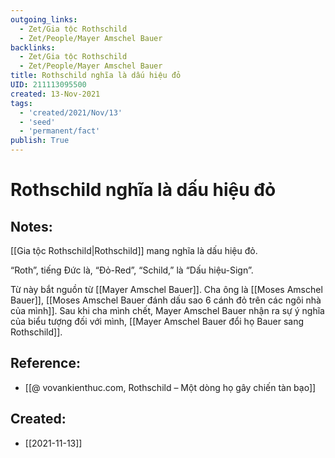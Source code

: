```yaml
---
outgoing_links:
  - Zet/Gia tộc Rothschild
  - Zet/People/Mayer Amschel Bauer
backlinks:
  - Zet/Gia tộc Rothschild
  - Zet/People/Mayer Amschel Bauer
title: Rothschild nghĩa là dấu hiệu đỏ
UID: 211113095500
created: 13-Nov-2021
tags:
  - 'created/2021/Nov/13'
  - 'seed'
  - 'permanent/fact'
publish: True
---
```

# Rothschild nghĩa là dấu hiệu đỏ

## Notes:
[[Gia tộc Rothschild|Rothschild]] mang nghĩa là dấu hiệu đỏ. 

“Roth”, tiếng Đức là, “Đỏ-Red”, “Schild,” là “Dấu hiệu-Sign”.

Từ này bắt nguồn từ [[Mayer Amschel Bauer]]. Cha ông là [[Moses Amschel Bauer]], [[Moses Amschel Bauer đánh dấu sao 6 cánh đỏ trên các ngôi nhà của mình]]. Sau khi cha mình chết, Mayer Amschel Bauer nhận ra sự ý nghĩa của biểu tượng đối với mình, [[Mayer Amschel Bauer đổi họ Bauer sang Rothschild]].

## Reference:
- [[@ vovankienthuc.com, Rothschild – Một dòng họ gây chiến tàn bạo]]



## Created:
- [[2021-11-13]]
